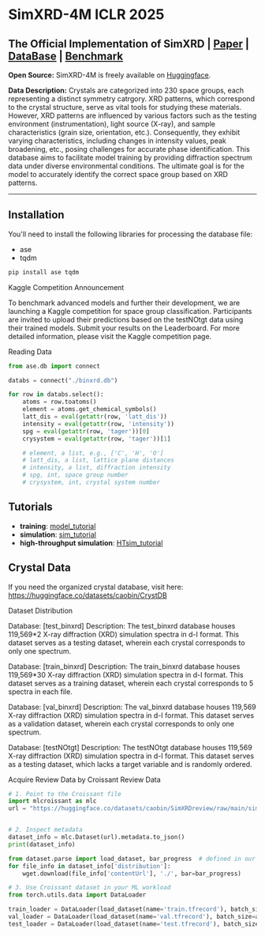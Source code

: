 # SimXRD-4M ICLR 2025

## The Official Implementation of SimXRD | [Paper](https://openreview.net/forum?id=mkuB677eMM) | [DataBase](https://huggingface.co/AI4Spectro) | [Benchmark](https://github.com/compasszzn/XRDBench)

**Open Source:** SimXRD-4M is freely available on [Huggingface](https://huggingface.co/AI4Spectro).

**Data Description:** Crystals are categorized into 230 space groups, each representing a distinct symmetry catrgory. XRD patterns, which correspond to the crystal structure, serve as vital tools for studying these materials. However, XRD patterns are influenced by various factors such as the testing environment (instrumentation), light source (X-ray), and sample characteristics (grain size, orientation, etc.). Consequently, they exhibit varying characteristics, including changes in intensity values, peak broadening, etc., posing challenges for accurate phase identification. This database aims to facilitate model training by providing diffraction spectrum data under diverse environmental conditions. The ultimate goal is for the model to accurately identify the correct space group based on XRD patterns.

---

## Installation

You'll need to install the following libraries for processing the database file:

- ase
- tqdm

```bash
pip install ase tqdm
```

Kaggle Competition Announcement

To benchmark advanced models and further their development, we are launching a Kaggle competition for space group classification. Participants are invited to upload their predictions based on the testNOtgt data using their trained models. Submit your results on the Leaderboard.
For more detailed information, please visit the Kaggle competition page.

Reading Data
```Python
from ase.db import connect

databs = connect("./binxrd.db")

for row in databs.select():
    atoms = row.toatoms()
    element = atoms.get_chemical_symbols()
    latt_dis = eval(getattr(row, 'latt_dis'))
    intensity = eval(getattr(row, 'intensity'))
    spg = eval(getattr(row, 'tager'))[0]
    crysystem = eval(getattr(row, 'tager'))[1]

    # element, a list, e.g., ['C', 'H', 'O']
    # latt_dis, a list, lattice plane distances
    # intensity, a list, diffraction intensity
    # spg, int, space group number
    # crysystem, int, crystal system number
```

## Tutorials
- **training**: [model_tutorial](./tutorial/template.ipynb)
- **simulation**: [sim_tutorial](./sim/XRD.ipynb)
- **high-throughput simulation**: [HTsim_tutorial](./sim/tutorial_sim.ipynb)

## Crystal Data
If you need the organized crystal database, visit here: https://huggingface.co/datasets/caobin/CrystDB

Dataset Distribution

Database: [test_binxrd]
Description: The test_binxrd database houses 119,569*2 X-ray diffraction (XRD) simulation spectra in d-I format. This dataset serves as a testing dataset, wherein each crystal corresponds to only one spectrum.

Database: [train_binxrd]
Description: The train_binxrd database houses 119,569*30 X-ray diffraction (XRD) simulation spectra in d-I format. This dataset serves as a training dataset, wherein each crystal corresponds to 5 spectra in each file.

Database: [val_binxrd]
Description: The val_binxrd database houses 119,569 X-ray diffraction (XRD) simulation spectra in d-I format. This dataset serves as a validation dataset, wherein each crystal corresponds to only one spectrum.

Database: [testNOtgt]
Description: The testNOtgt database houses 119,569 X-ray diffraction (XRD) simulation spectra in d-I format. This dataset serves as a testing dataset, which lacks a target variable and is randomly ordered.


Acquire Review Data by Croissant
Review Data
```Python
# 1. Point to the Croissant file
import mlcroissant as mlc
url = "https://huggingface.co/datasets/caobin/SimXRDreview/raw/main/simxrd_croissant.json"


# 2. Inspect metadata
dataset_info = mlc.Dataset(url).metadata.to_json()
print(dataset_info)

from dataset.parse import load_dataset, bar_progress  # defined in our github: https://github.com/compasszzn/XRDBench/blob/main/dataset/parse.py
for file_info in dataset_info['distribution']:
    wget.download(file_info['contentUrl'], './', bar=bar_progress)

# 3. Use Croissant dataset in your ML workload
from torch.utils.data import DataLoader

train_loader = DataLoader(load_dataset(name='train.tfrecord'), batch_size=args.batch_size, shuffle=True, num_workers=args.num_workers)
val_loader = DataLoader(load_dataset(name='val.tfrecord'), batch_size=args.batch_size, shuffle=True, num_workers=args.num_workers, drop_last=False)
test_loader = DataLoader(load_dataset(name='test.tfrecord'), batch_size=args.batch_size, shuffle=False, num_workers=args.num_workers, drop_last=False)
```
